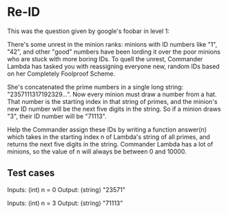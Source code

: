 # Re-ID

This was the question given by google's foobar in level 1:

There's some unrest in the minion ranks: minions with ID numbers like "1", "42", and other "good" numbers have been lording it over the poor minions who are stuck with more boring IDs. To quell the unrest, Commander Lambda has tasked you with reassigning everyone new, random IDs based on her Completely Foolproof Scheme. 

She's concatenated the prime numbers in a single long string: "2357111317192329...". Now every minion must draw a number from a hat. That number is the starting index in that string of primes, and the minion's new ID number will be the next five digits in the string. So if a minion draws "3", their ID number will be "71113". 

Help the Commander assign these IDs by writing a function answer(n) which takes in the starting index n of Lambda's string of all primes, and returns the next five digits in the string. Commander Lambda has a lot of minions, so the value of n will always be between 0 and 10000.

Test cases
----------

Inputs:
    (int) n = 0
Output:
    (string) "23571"

Inputs:
    (int) n = 3
Output:
    (string) "71113"

